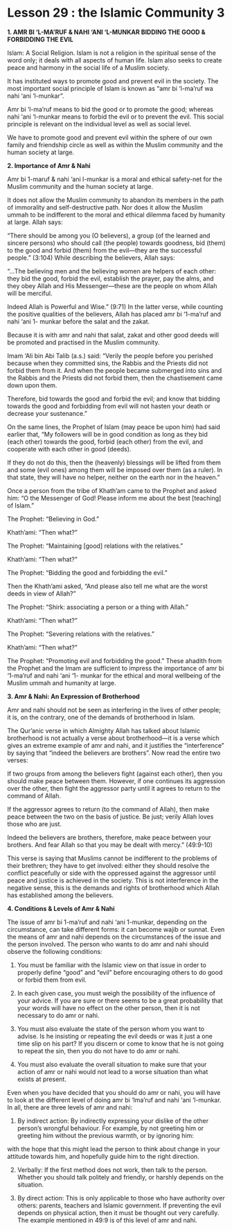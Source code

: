 Lesson 29 : the Islamic Community 3
===================================

**1. AMR BI ‘L-MA’RUF & NAHI ‘ANI ‘L-MUNKAR BIDDING THE GOOD &
FORBIDDING THE EVIL**

Islam: A Social Religion. Islam is not a religion in the spiritual
sense of the word only; it deals with all aspects of human life. Islam
also seeks to create peace and harmony in the social life of a Muslim
society.

It has instituted ways to promote good and prevent evil in the society.
The most important social principle of Islam is known as “amr bi
‘l-ma’ruf wa nahi ‘ani ‘l-munkar”.

Amr bi ‘l-ma’ruf means to bid the good or to promote the good; whereas
nahi ‘ani ‘l-munkar means to forbid the evil or to prevent the evil.
This social principle is relevant on the individual level as well as
social level.

We have to promote good and prevent evil within the sphere of our own
family and friendship circle as well as within the Muslim community and
the human society at large.

**2. Importance of Amr & Nahi**

Amr bi 1-maruf & nahi ‘ani l-munkar is a moral and ethical safety-net
for the Muslim community and the human society at large.

It does not allow the Muslim community to abandon its members in the
path of immorality and self-destructive path. Nor does it allow the
Muslim ummah to be indifferent to the moral and ethical dilemma faced by
humanity at large. Allah says:

“There should be among you (O believers), a group (of the learned and
sincere persons) who should call (the people) towards goodness, bid
(them) to the good and forbid (them) from the evil—they are the
successful people.” (3:104) While describing the believers, Allah
says:

“...The believing men and the believing women are helpers of each
other: they bid the good, forbid the evil, establish the prayer, pay the
alms, and they obey Allah and His Messenger—these are the people on whom
Allah will be merciful.

Indeed Allah is Powerful and Wise.” (9:71) In the latter verse, while
counting the positive qualities of the believers, Allah has placed amr
bi ‘1-ma’ruf and nahi ‘ani 1- munkar before the salat and the zakat.

Because it is with amr and nahi that salat, zakat and other good deeds
will be promoted and practised in the Muslim community.

Imam ‘Ali bin Abi Talib (a.s.) said: “Verily the people before you
perished because when they committed sins, the Rabbis and the Priests
did not forbid them from it. And when the people became submerged into
sins and the Rabbis and the Priests did not forbid them, then the
chastisement came down upon them.

Therefore, bid towards the good and forbid the evil; and know that
bidding towards the good and forbidding from evil will not hasten your
death or decrease your sustenance.”

On the same lines, the Prophet of Islam (may peace be upon him) had
said earlier that, “My followers will be in good condition as long as
they bid (each other) towards the good, forbid (each other) from the
evil, and cooperate with each other in good (deeds).

If they do not do this, then the (heavenly) blessings will be lifted
from them and some (evil ones) among them will be imposed over them (as
a ruler). In that state, they will have no helper, neither on the earth
nor in the heaven.”

Once a person from the tribe of Khath’am came to the Prophet and asked
him: “O the Messenger of God! Please inform me about the best [teaching]
of Islam.”

The Prophet: “Believing in God.”

Khath’ami: “Then what?”

The Prophet: “Maintaining [good] relations with the relatives.”

Khath’ami: “Then what?”

The Prophet: “Bidding the good and forbidding the evil.”

Then the Khath’ami asked, “And please also tell me what are the worst
deeds in view of Allah?”

The Prophet: “Shirk: associating a person or a thing with Allah.”

Khath’ami: “Then what?”

The Prophet: “Severing relations with the relatives.”

Khath’ami: “Then what?”

The Prophet: “Promoting evil and forbidding the good.” These ahadith
from the Prophet and the Imam are sufficient to impress the importance
of amr bi ‘1-ma’ruf and nahi ‘ani ‘1- munkar for the ethical and moral
wellbeing of the Muslim ummah and humanity at large.

**3. Amr & Nahi: An Expression of Brotherhood**

Amr and nahi should not be seen as interfering in the lives of other
people; it is, on the contrary, one of the demands of brotherhood in
Islam.

The Qur’anic verse in which Almighty Allah has talked about Islamic
brotherhood is not actually a verse about brotherhood—it is a verse
which gives an extreme example of amr and nahi, and it justifies the
“interference” by saying that “indeed the believers are brothers”. Now
read the entire two verses:

If two groups from among the believers fight (against each other), then
you should make peace between them. However, if one continues its
aggression over the other, then fight the aggressor party until it
agrees to return to the command of Allah.

If the aggressor agrees to return (to the command of Allah), then make
peace between the two on the basis of justice. Be just; verily Allah
loves those who are just.

Indeed the believers are brothers, therefore, make peace between your
brothers. And fear Allah so that you may be dealt with mercy.”
(49:9-10)

This verse is saying that Muslims cannot be indifferent to the problems
of their brethren; they have to get involved: either they should resolve
the conflict peacefully or side with the oppressed against the aggressor
until peace and justice is achieved in the society. This is not
interference in the negative sense, this is the demands and rights of
brotherhood which Allah has established among the believers.

**4. Conditions & Levels of Amr & Nahi**

The issue of amr bi 1-ma’ruf and nahi ‘ani 1-munkar, depending on the
circumstance, can take different forms: it can become wajib or sunnat.
Even the means of amr and nahi depends on the circumstances of the issue
and the person involved. The person who wants to do amr and nahi should
observe the following conditions:

1. You must be familiar with the Islamic view on that issue in order to
properly define “good” and “evil” before encouraging others to do good
or forbid them from evil.

2. In each given case, you must weigh the possibility of the influence
of your advice. If you are sure or there seems to be a great probability
that your words will have no effect on the other person, then it is not
necessary to do amr or nahi.

3. You must also evaluate the state of the person whom you want to
advise. Is he insisting or repeating the evil deeds or was it just a one
time slip on his part? If you discern or come to know that he is not
going to repeat the sin, then you do not have to do amr or nahi.

4. You must also evaluate the overall situation to make sure that your
action of amr or nahi would not lead to a worse situation than what
exists at present.

Even when you have decided that you should do amr or nahi, you will
have to look at the different level of doing amr bi ‘lma’ruf and nahi
‘ani ‘l-munkar. In all, there are three levels of amr and nahi:

1. By indirect action: By indirectly expressing your dislike of the
other person’s wrongful behaviour. For example, by not greeting him or
greeting him without the previous warmth, or by ignoring him:

with the hope that this might lead the person to think about change in
your attitude towards him, and hopefully guide him to the right
direction.

2. Verbally: If the first method does not work, then talk to the
person. Whether you should talk politely and friendly, or harshly
depends on the situation.

3. By direct action: This is only applicable to those who have
authority over others: parents, teachers and Islamic government. If
preventing the evil depends on physical action, then it must be thought
out very carefully. The example mentioned in 49:9 is of this level of
amr and nahi.


